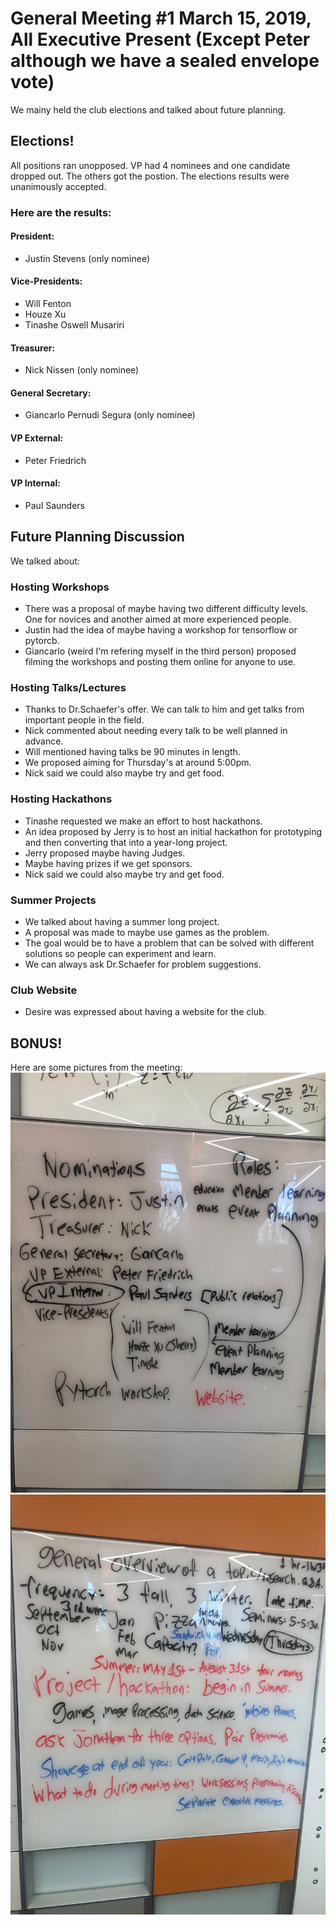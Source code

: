 # General Meeting #1 March 15, 2019, All Executive Present (Except Peter although we have a sealed envelope vote)

We mainy held the club elections and talked about future planning.
## **Elections!**
All positions ran unopposed. VP had 4 nominees and one candidate dropped out.
The others got the postion. The elections results were unanimously accepted.
### Here are the results:
#### President:
- Justin Stevens (only nominee)
#### Vice-Presidents:
- Will Fenton
- Houze Xu
- Tinashe Oswell Musariri
#### Treasurer:
- Nick Nissen (only nominee)
#### General Secretary:
- Giancarlo Pernudi Segura (only nominee)
#### VP External:
- Peter Friedrich
#### VP Internal:
- Paul Saunders

## Future Planning Discussion
We talked about:
### Hosting Workshops
- There was a proposal of maybe having two different difficulty levels. One for novices and another aimed at more experienced people.
- Justin had the idea of maybe having a workshop for tensorflow or pytorcb.
- Giancarlo (weird I'm refering myself in the third person) proposed filming the workshops and posting them online for anyone to use.
### Hosting Talks/Lectures
- Thanks to Dr.Schaefer's offer. We can talk to him and get talks from important people in the field.
- Nick commented about needing every talk to be well planned in advance.
- Will mentioned having talks be 90 minutes in length.
- We proposed aiming for Thursday's at around 5:00pm.
- Nick said we could also maybe try and get food.
### Hosting Hackathons
- Tinashe requested we make an effort to host hackathons.
- An idea proposed by Jerry is to host an initial hackathon for prototyping and then converting that into a year-long project.
- Jerry proposed maybe having Judges.
- Maybe having prizes if we get sponsors.
- Nick said we could also maybe try and get food.
### Summer Projects
- We talked about having a summer long project.
- A proposal was made to maybe use games as the problem.
- The goal would be to have a problem that can be solved with different solutions so people can experiment and learn.
- We can always ask Dr.Schaefer for problem suggestions.
### Club Website
- Desire was expressed about having a website for the club.

## BONUS!
Here are some pictures from the meeting:
![alt meeting photo](m4.1.jpg "election overview")
![alt meeting photo](m4.2.jpg "other stuf!!1!")
